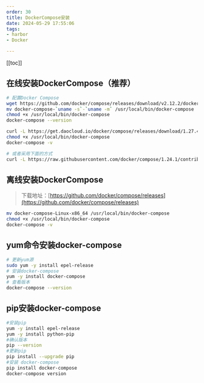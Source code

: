 ```yaml
---
order: 30
title: DockerCompose安装
date: 2024-05-29 17:55:06
tags:
- harbor
- Docker

---
```


<!-- more -->
[[toc]]

## 在线安装DockerCompose（推荐）

``` bash
# 配置Docker Compose
wget https://github.com/docker/compose/releases/download/v2.12.2/docker-compose-`uname -s`-`uname -m`
mv docker-compose-`uname -s`-`uname -m` /usr/local/bin/docker-compose
chmod +x /usr/local/bin/docker-compose
docker-compose --version

curl -L https://get.daocloud.io/docker/compose/releases/download/1.27.4/docker-compose-`uname -s`-`uname -m` > /usr/local/bin/docker-compose
chmod +x /usr/local/bin/docker-compose
docker-compose -v

# 或者采用下面的方式
curl -L https://raw.githubusercontent.com/docker/compose/1.24.1/contrib/completion/bash/docker-compose > /etc/bash_completion.d/docker-compose


```

## 离线安装DockerCompose
>
> 下载地址：[https://github.com/docker/compose/releases](https://github.com/docker/compose/releases)

``` bash
mv docker-compose-Linux-x86_64 /usr/local/bin/docker-compose
chmod +x /usr/local/bin/docker-compose
docker-compose -v
```

## yum命令安装docker-compose

``` bash
# 更新yum源
sudo yum -y install epel-release
# 安装docker-compose
yum -y install docker-compose
# 查看版本
docker-compose --version
```

## pip安装docker-compose

``` bash
#安装pip
yum -y install epel-release
yum -y install python-pip
#确认版本
pip --version
#更新pip
pip install --upgrade pip
#安装 docker-compose
pip install docker-compose
docker-compose version
```
